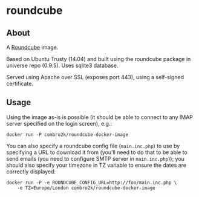 # roundcube

## About

A [Roundcube](http://roundcube.net/) image.

Based on Ubuntu Trusty (14.04) and built using the roundcube package in universe
repo (0.9.5).  Uses sqlite3 database.

Served using Apache over SSL (exposes port 443), using a self-signed
certificate.

## Usage

Using the image as-is is possible (it should be able to connect to any IMAP
server specified on the login screen), e.g.:

    docker run -P combro2k/roundcube-docker-image

You can also specify a roundcube config file (`main.inc.php`) to use by
specifying a URL to download it from (you'll need to do that to be able to send
emails (you need to configure SMTP server in `main.inc.php`)); you should also
specify your timezone in TZ variable to ensure the dates are correctly
displayed:

    docker run -P -e ROUNDCUBE_CONFIG_URL=http://foo/main.inc.php \
        -e TZ=Europe/London combro2k/roundcube-docker-image
